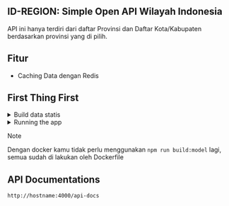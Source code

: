 ## ID-REGION: Simple Open API Wilayah Indonesia

API ini hanya terdiri dari daftar Provinsi dan Daftar Kota/Kabupaten berdasarkan provinsi yang di pilih.

## Fitur
 - Caching Data dengan Redis

## First Thing First

<details>
<summary> Build data statis</summary>

```sh
npm run build:model
```
</details>

<details>
<summary>Running the app</summary>

```sh
npm start
```

Docker

```sh
docker compose up -d
```


</details>

> [!NOTE]
>
> Dengan docker kamu tidak perlu menggunakan `npm run build:model` lagi, semua sudah di lakukan oleh Dockerfile


## API Documentations

```sh
http://hostname:4000/api-docs
```





